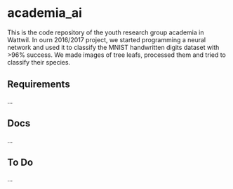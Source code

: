 # academia_ai
This is the code repository of the youth research group academia in Wattwil. In ourn 2016/2017 project, we started programming a neural network and used it to classify the MNIST handwritten digits dataset with >96% success. We made images of tree leafs, processed them and tried to classify their species.    

## Requirements
...  

## Docs
...  

## To Do
...  



